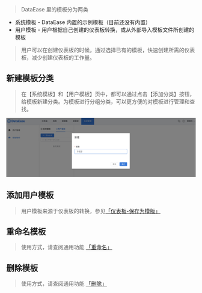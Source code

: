 > DataEase 里的模板分为两类

 - 系统模板 - DataEase 内置的示例模板（目前还没有内置）
 - 用户模板 - 用户根据自己创建的仪表板转换，或从外部导入模板文件所创建的模板

 > 用户可以在创建仪表板的时候，通过选择已有的模板，快速创建所需的仪表板，减少创建仪表板的工作量。

## 新建模板分类

> 在【系统模板】和【用户模板】页中，都可以通过点击【添加分类】按钮，给模板新建分类。为模板进行分组分类，可以更方便的对模板进行管理和查找。

![新建模板分类](../../img/system_management/新建模板分类.png)

## 添加用户模板

> 用户模板来源于仪表板的转换，参见[「仪表板-保存为模版」](../../dashboard_generation)

## 重命名模板

> 使用方式，请查阅通用功能 [「重命名」](../../general/#_3)

## 删除模板

> 使用方式，请查阅通用功能 [「删除」](../../general/#_5)
